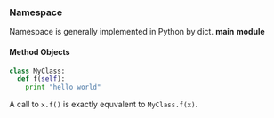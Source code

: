### Namespace
Namespace is generally implemented in Python by dict.
__main__
__module__

#### Method Objects

```python
class MyClass:
  def f(self):
    print "hello world"
```
A call to `x.f()` is exactly equvalent to `MyClass.f(x)`.

